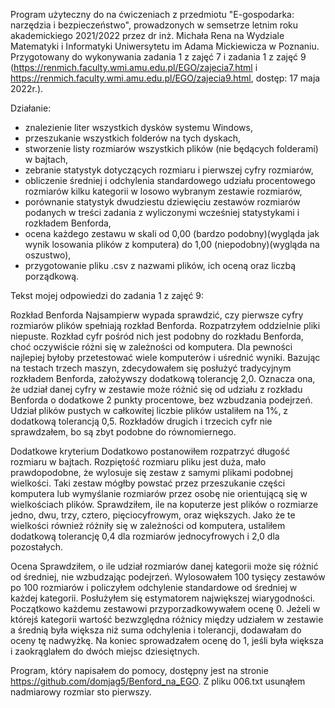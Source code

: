 Program użyteczny do na ćwiczeniach z przedmiotu "E-gospodarka: narzędzia i bezpieczeństwo", prowadzonych w semsetrze letnim roku akademickiego 2021/2022 przez dr inż. Michała Rena na Wydziale Matematyki i Informatyki Uniwersytetu im Adama Mickiewicza w Poznaniu. Przygotowany do wykonywania zadania 1 z zajęć 7 i zadania 1 z zajęć 9 (https://renmich.faculty.wmi.amu.edu.pl/EGO/zajecia7.html i https://renmich.faculty.wmi.amu.edu.pl/EGO/zajecia9.html, dostęp: 17 maja 2022r.).

Działanie:
- znalezienie liter wszystkich dysków systemu Windows,
- przeszukanie wszystkich folderów na tych dyskach,
- stworzenie listy rozmiarów wszystkich plików (nie będących folderami) w bajtach,
- zebranie statystyk dotyczących rozmiaru i pierwszej cyfry rozmiarów,
- obliczenie średniej i odchylenia standardowego udziału procentowego rozmiarów kilku kategorii w losowo wybranym zestawie rozmiarów,
- porównanie statystyk dwudziestu dziewięciu zestawów rozmiarów podanych w treści zadania z wyliczonymi wcześniej statystykami i rozkładem Benforda,
- ocena każdego zestawu w skali od 0,00 (bardzo podobny)(wygląda jak wynik losowania plików z komputera) do 1,00 (niepodobny)(wygląda na oszustwo),
- przygotowanie pliku .csv z nazwami plików, ich oceną oraz liczbą porządkową.

Tekst mojej odpowiedzi do zadania 1 z zajęć 9:

Rozkład Benforda
Najsampierw wypada sprawdzić, czy pierwsze cyfry rozmiarów plików spełniają rozkład Benforda. Rozpatrzyłem oddzielnie pliki niepuste. Rozkład cyfr pośród nich jest podobny do rozkładu Benforda, choć oczywiście różni się w zależności od komputera. Dla pewności najlepiej byłoby przetestować wiele komputerów i uśrednić wyniki. Bazując na testach trzech maszyn, zdecydowałem się posłużyć tradycyjnym rozkładem Benforda, założywszy dodatkową tolerancję 2,0. Oznacza ona, że udział danej cyfry w zestawie może różnić się od udziału z rozkładu Benforda o dodatkowe 2 punkty procentowe, bez wzbudzania podejrzeń. Udział plików pustych w całkowitej liczbie plików ustaliłem na 1%, z dodatkową tolerancją 0,5. Rozkładów drugich i trzecich cyfr nie sprawdzałem, bo są zbyt podobne do równomiernego.

Dodatkowe kryterium
Dodatkowo postanowiłem rozpatrzyć długość rozmiaru w bajtach. Rozpiętość rozmiaru pliku jest duża, mało prawdopodobne, że wylosuje się zestaw z samymi plikami podobnej wielkości. Taki zestaw mógłby powstać przez przeszukanie części komputera lub wymyślanie rozmiarów przez osobę nie orientującą się w wielkościach plików. Sprawdziłem, ile na koputerze jest plików o rozmiarze jedno, dwu, trzy, cztero, pięciocyfrowym, oraz większych. Jako że te wielkości również różniły się w zależności od komputera, ustaliłem dodatkową tolerancję 0,4 dla rozmiarów jednocyfrowych i 2,0 dla pozostałych.

Ocena
Sprawdziłem, o ile udział rozmiarów danej kategorii może się różnić od średniej, nie wzbudzając podejrzeń. Wylosowałem 100 tysięcy zestawów po 100 rozmiarów i policzyłem odchylenie standardowe od średniej w każdej kategorii. Posłużyłem się estymatorem największej wiarygodności.
Początkowo każdemu zestawowi przyporzadkowywałem ocenę 0. Jeżeli w którejś kategorii wartość bezwzględna różnicy między udziałem w zestawie a średnią była większa niż suma odchylenia i tolerancji, dodawałam do oceny tę nadwyżkę. Na koniec sprowadzałem ocenę do 1, jeśli była większa i zaokrąglałem do dwóch miejsc dziesiętnych.

Program, który napisałem do pomocy, dostępny jest na stronie https://github.com/domjag5/Benford_na_EGO. Z pliku 006.txt usunąłem nadmiarowy rozmiar sto pierwszy.
